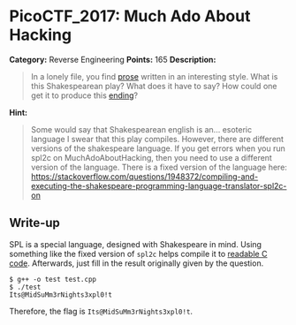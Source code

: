 # PicoCTF_2017: Much Ado About Hacking

**Category:** Reverse Engineering
**Points:** 165
**Description:**

>In a lonely file, you find [prose](MuchAdoAboutHacking.spl) written in an interesting style. What is this Shakespearean play? What does it have to say? How could one get it to produce this [ending](ending.txt)?

**Hint:**

>Some would say that Shakespearean english is an... esoteric language
I swear that this play compiles. However, there are different versions of the shakespeare language. If you get errors when you run spl2c on MuchAdoAboutHacking, then you need to use a different version of the language. There is a fixed version of the language here: https://stackoverflow.com/questions/1948372/compiling-and-executing-the-shakespeare-programming-language-translator-spl2c-on

## Write-up
SPL is a special language, designed with Shakespeare in mind. Using something like the fixed version of `spl2c` helps compile it to [readable C code](solve.cpp). Afterwards, just fill in the result originally given by the question.

    $ g++ -o test test.cpp 
    $ ./test
    Its@MidSuMm3rNights3xpl0!t

Therefore, the flag is `Its@MidSuMm3rNights3xpl0!t`.